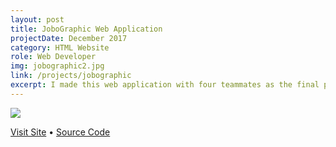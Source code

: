 ```yaml
---
layout: post
title: JoboGraphic Web Application
projectDate: December 2017
category: HTML Website
role: Web Developer
img: jobographic2.jpg
link: /projects/jobographic
excerpt: I made this web application with four teammates as the final project for our Advanced Web Design Technologies course. Use it to discover and get directions to jobs and companies. It uses four APIs, Javascript, jQuery, AJAX, and PHP. My responsibilities included the Google Maps Embed API, the Github Jobs API, styling, and debugging. The Google Autocomplete API may not work on the current host of this website.
---
```


<img src="http://cozymaus.github.io/img/jobographic2.jpg" class="img-fluid">
<p class="caption"><a href="https://jobographic.cozymaus.com" target="_blank">Visit Site</a> • <a href="https://github.com/cozymaus/jobographic" target="_blank">Source Code</a></p>
